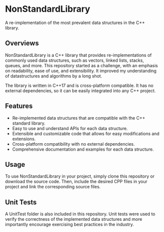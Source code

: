 # NonStandardLibrary

A re-implementation of the most prevalent data structures in the C++ library.

## Overviews

NonStandardLibrary is a C++ library that provides re-implementations of commonly used data structures, such as vectors, linked lists, stacks, queues, and more. This repository started as a challenge, with an emphasis on readability, ease of use, and extensibility.
It improved my understanding of datastructures and algorithms by a long shot.

The library is written in C++17 and is cross-platform compatible. It has no external dependencies, so it can be easily integrated into any C++ project.

## Features

- Re-implemented data structures that are compatible with the C++ standard library.
- Easy to use and understand APIs for each data structure.
- Extensible and customizable code that allows for easy modifications and extensions.
- Cross-platform compatibility with no external dependencies.
- Comprehensive documentation and examples for each data structure.

## Usage

To use NonStandardLibrary in your project, simply clone this repository or download the source code. Then, include the desired CPP files in your project and link the corresponding source files.

## Unit Tests

A UnitTest folder is also included in this repository. Unit tests were used to verify the correctness of the implemented data structures and more importantly encourage exercising best practices in the industry.